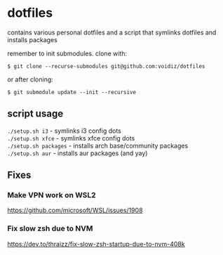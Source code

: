 # dotfiles
contains various personal dotfiles and a script 
that symlinks dotfiles and installs packages

remember to init submodules. clone with:
```console
$ git clone --recurse-submodules git@github.com:voidiz/dotfiles

```

or after cloning:
```console
$ git submodule update --init --recursive
```

## script usage
`./setup.sh i3` - symlinks i3 config dots  
`./setup.sh xfce` - symlinks xfce config dots  
`./setup.sh packages` - installs arch base/community packages  
`./setup.sh aur` - installs aur packages (and yay)  

## Fixes
### Make VPN work on WSL2
https://github.com/microsoft/WSL/issues/1908

### Fix slow zsh due to NVM
https://dev.to/thraizz/fix-slow-zsh-startup-due-to-nvm-408k
